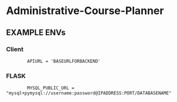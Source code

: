# Administrative-Course-Planner

## EXAMPLE ENVs

### Client

```
        APIURL = 'BASEURLFORBACKEND'
```

### FLASK

```
        MYSQL_PUBLIC_URL = "mysql+pymysql://username:password@IPADDRESS:PORT/DATABASENAME"
```

